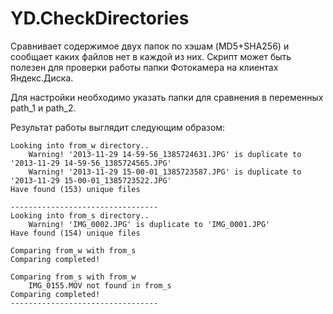 YD.CheckDirectories
===================

Сравнивает содержимое двух папок по хэшам (MD5+SHA256) и сообщает каких файлов нет в каждой из них. 
Скрипт может быть полезен для проверки работы папки Фотокамера на клиентах Яндекс.Диска. 

Для настройки необходимо указать папки для сравнения в переменных path_1 и path_2.

Результат работы выглядит следующим образом:

```
Looking into from_w directory..
	Warning! '2013-11-29 14-59-56_1385724631.JPG' is duplicate to '2013-11-29 14-59-56_1385724565.JPG'
	Warning! '2013-11-29 15-00-01_1385723587.JPG' is duplicate to '2013-11-29 15-00-01_1385723522.JPG'
Have found (153) unique files

---------------------------------
Looking into from_s directory..
	Warning! 'IMG_0002.JPG' is duplicate to 'IMG_0001.JPG'
Have found (154) unique files

Comparing from_w with from_s
Comparing completed!

Comparing from_s with from_w
	IMG_0155.MOV not found in from_s
Comparing completed!
---------------------------------
```